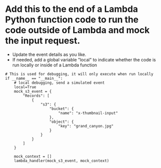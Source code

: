 # Add this to the end of a Lambda Python function code to run the code outside of Lambda and mock the input request.
* Update the event details as you like.
* If needed, add a global variable "local" to indicate whether the code is run locally or inside of a Lambda function
```
# This is used for debugging, it will only execute when run locally
if __name__ == "__main__":
    # local debugging, send a simulated event
    local=True
    mock_s3_event = {
        "Records": [
            {
                "s3": {
                    "bucket": {
                        "name": "x-thumbnail-input"
                    },
                    "object": {
                        "key": "grand_canyon.jpg"
                    }
                }
            }
        ]
    }

    mock_context = []
    lambda_handler(mock_s3_event, mock_context)
  ```
